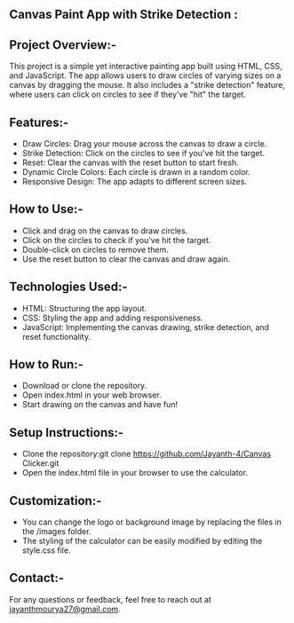 Canvas Paint App with Strike Detection : 
---------------------------------------

Project Overview:-
------------------
This project is a simple yet interactive painting app built using HTML, CSS, and JavaScript. The app allows users to draw circles of varying sizes on a canvas by dragging the mouse. It also includes a "strike detection" feature, where users can click on circles to see if they’ve "hit" the target.

Features:-
-----------
* Draw Circles: Drag your mouse across the canvas to draw a circle.
* Strike Detection: Click on the circles to see if you've hit the target.
* Reset: Clear the canvas with the reset button to start fresh.
* Dynamic Circle Colors: Each circle is drawn in a random color.
* Responsive Design: The app adapts to different screen sizes.

How to Use:-
-------------
* Click and drag on the canvas to draw circles.
* Click on the circles to check if you've hit the target.
* Double-click on circles to remove them.
* Use the reset button to clear the canvas and draw again.

Technologies Used:-
--------------------
* HTML: Structuring the app layout.
* CSS: Styling the app and adding responsiveness.
* JavaScript: Implementing the canvas drawing, strike detection, and reset functionality.

How to Run:-
-------------
* Download or clone the repository.
* Open index.html in your web browser.
* Start drawing on the canvas and have fun!

Setup Instructions:-
--------------------
* Clone the repository:git clone https://github.com/Jayanth-4/Canvas Clicker.git
* Open the index.html file in your browser to use the calculator.

Customization:-
----------------
* You can change the logo or background image by replacing the files in the /images folder.
* The styling of the calculator can be easily modified by editing the style.css file.

Contact:-
----------
For any questions or feedback, feel free to reach out at jayanthmourya27@gmail.com.
